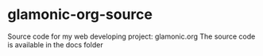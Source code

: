 # glamonic-org-source
Source code for my web developing project: glamonic.org
The source code is available in the docs folder
